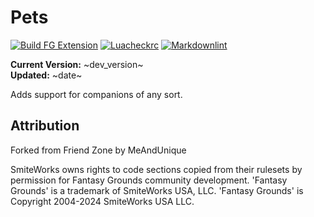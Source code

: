
# Pets

[![Build FG Extension](https://github.com/rhagelstrom/Pets/actions/workflows/create-release.yml/badge.svg)](https://github.com/rhagelstrom/Pets/actions/workflows/create-release.yml) [![Luacheckrc](https://github.com/rhagelstrom/Pets/actions/workflows/luacheck.yml/badge.svg)](https://github.com/rhagelstrom/Pets/actions/workflows/luacheck.yml) [![Markdownlint](https://github.com/rhagelstrom/Pets/actions/workflows/markdownlint.yml/badge.svg)](https://github.com/rhagelstrom/Pets/actions/workflows/markdownlint.yml)

**Current Version:** ~dev_version~ \
**Updated:** ~date~

Adds support for companions of any sort.

## Attribution

Forked from Friend Zone by MeAndUnique

SmiteWorks owns rights to code sections copied from their rulesets by permission for Fantasy Grounds community development.
'Fantasy Grounds' is a trademark of SmiteWorks USA, LLC.
'Fantasy Grounds' is Copyright 2004-2024 SmiteWorks USA LLC.
